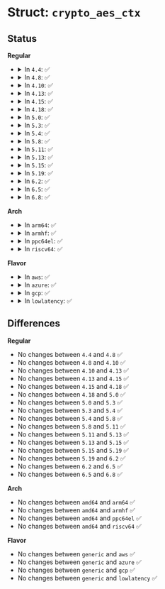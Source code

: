 # Struct: <code>crypto_aes_ctx</code>

## Status
<b>Regular</b>
<ul>
<li>
<details>
<summary>In <code>4.4</code>: ✅</summary>

```c
struct crypto_aes_ctx {
    u32 key_enc[60];
    u32 key_dec[60];
    u32 key_length;
};
```
</details>
</li>
<li>
<details>
<summary>In <code>4.8</code>: ✅</summary>

```c
struct crypto_aes_ctx {
    u32 key_enc[60];
    u32 key_dec[60];
    u32 key_length;
};
```
</details>
</li>
<li>
<details>
<summary>In <code>4.10</code>: ✅</summary>

```c
struct crypto_aes_ctx {
    u32 key_enc[60];
    u32 key_dec[60];
    u32 key_length;
};
```
</details>
</li>
<li>
<details>
<summary>In <code>4.13</code>: ✅</summary>

```c
struct crypto_aes_ctx {
    u32 key_enc[60];
    u32 key_dec[60];
    u32 key_length;
};
```
</details>
</li>
<li>
<details>
<summary>In <code>4.15</code>: ✅</summary>

```c
struct crypto_aes_ctx {
    u32 key_enc[60];
    u32 key_dec[60];
    u32 key_length;
};
```
</details>
</li>
<li>
<details>
<summary>In <code>4.18</code>: ✅</summary>

```c
struct crypto_aes_ctx {
    u32 key_enc[60];
    u32 key_dec[60];
    u32 key_length;
};
```
</details>
</li>
<li>
<details>
<summary>In <code>5.0</code>: ✅</summary>

```c
struct crypto_aes_ctx {
    u32 key_enc[60];
    u32 key_dec[60];
    u32 key_length;
};
```
</details>
</li>
<li>
<details>
<summary>In <code>5.3</code>: ✅</summary>

```c
struct crypto_aes_ctx {
    u32 key_enc[60];
    u32 key_dec[60];
    u32 key_length;
};
```
</details>
</li>
<li>
<details>
<summary>In <code>5.4</code>: ✅</summary>

```c
struct crypto_aes_ctx {
    u32 key_enc[60];
    u32 key_dec[60];
    u32 key_length;
};
```
</details>
</li>
<li>
<details>
<summary>In <code>5.8</code>: ✅</summary>

```c
struct crypto_aes_ctx {
    u32 key_enc[60];
    u32 key_dec[60];
    u32 key_length;
};
```
</details>
</li>
<li>
<details>
<summary>In <code>5.11</code>: ✅</summary>

```c
struct crypto_aes_ctx {
    u32 key_enc[60];
    u32 key_dec[60];
    u32 key_length;
};
```
</details>
</li>
<li>
<details>
<summary>In <code>5.13</code>: ✅</summary>

```c
struct crypto_aes_ctx {
    u32 key_enc[60];
    u32 key_dec[60];
    u32 key_length;
};
```
</details>
</li>
<li>
<details>
<summary>In <code>5.15</code>: ✅</summary>

```c
struct crypto_aes_ctx {
    u32 key_enc[60];
    u32 key_dec[60];
    u32 key_length;
};
```
</details>
</li>
<li>
<details>
<summary>In <code>5.19</code>: ✅</summary>

```c
struct crypto_aes_ctx {
    u32 key_enc[60];
    u32 key_dec[60];
    u32 key_length;
};
```
</details>
</li>
<li>
<details>
<summary>In <code>6.2</code>: ✅</summary>

```c
struct crypto_aes_ctx {
    u32 key_enc[60];
    u32 key_dec[60];
    u32 key_length;
};
```
</details>
</li>
<li>
<details>
<summary>In <code>6.5</code>: ✅</summary>

```c
struct crypto_aes_ctx {
    u32 key_enc[60];
    u32 key_dec[60];
    u32 key_length;
};
```
</details>
</li>
<li>
<details>
<summary>In <code>6.8</code>: ✅</summary>

```c
struct crypto_aes_ctx {
    u32 key_enc[60];
    u32 key_dec[60];
    u32 key_length;
};
```
</details>
</li>
</ul>
<b>Arch</b>
<ul>
<li>
<details>
<summary>In <code>arm64</code>: ✅</summary>

```c
struct crypto_aes_ctx {
    u32 key_enc[60];
    u32 key_dec[60];
    u32 key_length;
};
```
</details>
</li>
<li>
<details>
<summary>In <code>armhf</code>: ✅</summary>

```c
struct crypto_aes_ctx {
    u32 key_enc[60];
    u32 key_dec[60];
    u32 key_length;
};
```
</details>
</li>
<li>
<details>
<summary>In <code>ppc64el</code>: ✅</summary>

```c
struct crypto_aes_ctx {
    u32 key_enc[60];
    u32 key_dec[60];
    u32 key_length;
};
```
</details>
</li>
<li>
<details>
<summary>In <code>riscv64</code>: ✅</summary>

```c
struct crypto_aes_ctx {
    u32 key_enc[60];
    u32 key_dec[60];
    u32 key_length;
};
```
</details>
</li>
</ul>
<b>Flavor</b>
<ul>
<li>
<details>
<summary>In <code>aws</code>: ✅</summary>

```c
struct crypto_aes_ctx {
    u32 key_enc[60];
    u32 key_dec[60];
    u32 key_length;
};
```
</details>
</li>
<li>
<details>
<summary>In <code>azure</code>: ✅</summary>

```c
struct crypto_aes_ctx {
    u32 key_enc[60];
    u32 key_dec[60];
    u32 key_length;
};
```
</details>
</li>
<li>
<details>
<summary>In <code>gcp</code>: ✅</summary>

```c
struct crypto_aes_ctx {
    u32 key_enc[60];
    u32 key_dec[60];
    u32 key_length;
};
```
</details>
</li>
<li>
<details>
<summary>In <code>lowlatency</code>: ✅</summary>

```c
struct crypto_aes_ctx {
    u32 key_enc[60];
    u32 key_dec[60];
    u32 key_length;
};
```
</details>
</li>
</ul>

## Differences
<b>Regular</b>
<ul>
<li>
No changes between <code>4.4</code> and <code>4.8</code> ✅
</li>
<li>
No changes between <code>4.8</code> and <code>4.10</code> ✅
</li>
<li>
No changes between <code>4.10</code> and <code>4.13</code> ✅
</li>
<li>
No changes between <code>4.13</code> and <code>4.15</code> ✅
</li>
<li>
No changes between <code>4.15</code> and <code>4.18</code> ✅
</li>
<li>
No changes between <code>4.18</code> and <code>5.0</code> ✅
</li>
<li>
No changes between <code>5.0</code> and <code>5.3</code> ✅
</li>
<li>
No changes between <code>5.3</code> and <code>5.4</code> ✅
</li>
<li>
No changes between <code>5.4</code> and <code>5.8</code> ✅
</li>
<li>
No changes between <code>5.8</code> and <code>5.11</code> ✅
</li>
<li>
No changes between <code>5.11</code> and <code>5.13</code> ✅
</li>
<li>
No changes between <code>5.13</code> and <code>5.15</code> ✅
</li>
<li>
No changes between <code>5.15</code> and <code>5.19</code> ✅
</li>
<li>
No changes between <code>5.19</code> and <code>6.2</code> ✅
</li>
<li>
No changes between <code>6.2</code> and <code>6.5</code> ✅
</li>
<li>
No changes between <code>6.5</code> and <code>6.8</code> ✅
</li>
</ul>
<b>Arch</b>
<ul>
<li>
No changes between <code>amd64</code> and <code>arm64</code> ✅
</li>
<li>
No changes between <code>amd64</code> and <code>armhf</code> ✅
</li>
<li>
No changes between <code>amd64</code> and <code>ppc64el</code> ✅
</li>
<li>
No changes between <code>amd64</code> and <code>riscv64</code> ✅
</li>
</ul>
<b>Flavor</b>
<ul>
<li>
No changes between <code>generic</code> and <code>aws</code> ✅
</li>
<li>
No changes between <code>generic</code> and <code>azure</code> ✅
</li>
<li>
No changes between <code>generic</code> and <code>gcp</code> ✅
</li>
<li>
No changes between <code>generic</code> and <code>lowlatency</code> ✅
</li>
</ul>
